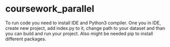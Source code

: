 # coursework_parallel
To run code you need to install IDE and Python3 compiler. One you in IDE, create new project, add index.py to it, change path to your dataset and than you can build and run your project. Also might be needed pip to install different packages. 
